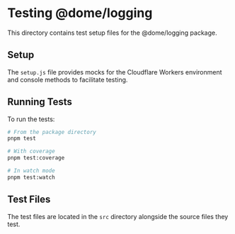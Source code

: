 # Testing @dome/logging

This directory contains test setup files for the @dome/logging package.

## Setup

The `setup.js` file provides mocks for the Cloudflare Workers environment and console methods to facilitate testing.

## Running Tests

To run the tests:

```bash
# From the package directory
pnpm test

# With coverage
pnpm test:coverage

# In watch mode
pnpm test:watch
```

## Test Files

The test files are located in the `src` directory alongside the source files they test.
